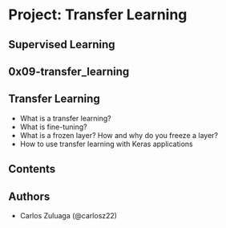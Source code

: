 # Project: Transfer Learning
## Supervised Learning
## 0x09-transfer_learning

## Transfer Learning

- What is a transfer learning?
- What is fine-tuning?
- What is a frozen layer? How and why do you freeze a layer?
- How to use transfer learning with Keras applications

## Contents


## Authors

- Carlos Zuluaga  (@carlosz22)
